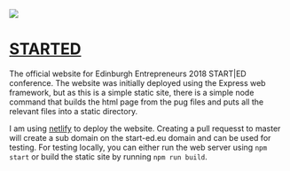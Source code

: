 <img src="https://i.imgur.com/c0FyhkB.png"/>

# [STARTED](https://www.start-ed.eu)

The official website for Edinburgh Entrepreneurs 2018 START|ED conference. The website was initially deployed using the Express web framework, but as this is a simple static site, there is a simple node command that builds the html page from the pug files and puts all the relevant files into a static directory.

I am using [netlify](https://www.netlify.com/) to deploy the website. Creating a pull requesst to master will create a sub domain on the start-ed.eu domain and can be used for testing. For testing locally, you can either run the web server using `npm start` or build the static site by running `npm run build`.
